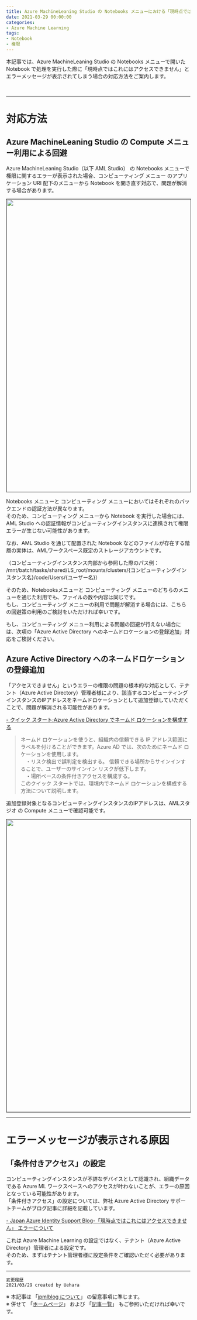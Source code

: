```yaml
---
title: Azure MachineLeaning Studio の Notebooks メニューにおける「現時点ではこれにはアクセスできません」エラーへの対応方法
date: 2021-03-29 00:00:00
categories:
- Azure Machine Learning
tags:
- Notebook
- 権限
---
```

本記事では、Azure MachineLeaning Studio の Notebooks メニューで開いた Notebook で処理を実行した際に「現時点ではこれにはアクセスできません」とエラーメッセージが表示されてしまう場合の対応方法をご案内します。
<!-- more -->
<br>

***
# 対応方法
## Azure MachineLeaning Studio の Compute メニュー利用による回避
Azure MachineLeaning Studio（以下 AML Studio） の Notebooks メニューで権限に関するエラーが表示された場合、コンピューティング メニュー のアプリケーション URI 配下のメニューから Notebook を開き直す対応で、問題が解消する場合があります。  

<img src="https://jpmlblog.github.io/images/AML-cannot-use-notebook/notebook1.jpg" width=800px border="1">  

<br>  

Notebooks メニューと コンピューティング メニューにおいてはそれぞれのバックエンドの認証方法が異なります。  
そのため、コンピューティング メニューから Notebook を実行した場合には、AML Studio への認証情報がコンピューティングインスタンスに連携されて権限エラーが生じない可能性があります。  

なお、AML Studio を通じて配置された Notebook などのファイルが存在する階層の実体は、AMLワークスペース既定のストレージアカウントです。　　

（コンピューティングインスタンス内部から参照した際のパス例： /mnt/batch/tasks/shared/LS_root/mounts/clusters/{コンピューティングインスタンス名}/code/Users/{ユーザー名}）　　

そのため、Notebooksメニューと コンピューティング メニューのどちらのメニューを通じた利用でも、ファイルの数や内容は同じです。  
もし、コンピューティング メニューの利用で問題が解消する場合には、こちらの回避策の利用のご検討をいただければ幸いです。  

もし、コンピューティング メニュー利用による問題の回避が行えない場合には、次項の「Azure Active Directory へのネームドロケーションの登録追加」対応をご検討ください。

## Azure Active Directory へのネームドロケーションの登録追加

「アクセスできません」というエラーの権限の問題の根本的な対応として、テナント（Azure Active Directory）管理者様により、該当するコンピューティング インスタンスのIPアドレスをネームドロケーションとして追加登録していただくことで、問題が解消される可能性があります。

[- クイック スタート:Azure Active Directory でネームド ロケーションを構成する](https://docs.microsoft.com/ja-jp/azure/active-directory/reports-monitoring/quickstart-configure-named-locations)
>ネームド ロケーションを使うと、組織内の信頼できる IP アドレス範囲にラベルを付けることができます。Azure AD では、次のためにネームド ロケーションを使用します。  
　・リスク検出で誤判定を検出する。 信頼できる場所からサインインすることで、ユーザーのサインイン リスクが低下します。  
　・場所ベースの条件付きアクセスを構成する。  
このクイック スタートでは、環境内でネームド ロケーションを構成する方法について説明します。

追加登録対象となるコンピューティングインスタンスのIPアドレスは、AMLスタジオ の Compute メニューで確認可能です。  

<img src="https://jpmlblog.github.io/images/AML-cannot-use-notebook/notebook2.jpg" width=800px border="1">
  
<br>

***
# エラーメッセージが表示される原因
## 「条件付きアクセス」の設定
コンピューティングインスタンスが不詳なデバイスとして認識され、組織データである Azure ML ワークスペースへのアクセスが叶わないことが、エラーの原因となっている可能性があります。   
「条件付きアクセス」の設定については、弊社 Azure Active Directory サポートチームがブログ記事に詳細を記載しています。
 
[ - Japan Azure Identity Support Blog-「現時点ではこれにはアクセスできません」 エラーについて](https://jpazureid.github.io/blog/azure-active-directory/conditional-cannot-access-rightnow/)
 
 
これは Azure Machine Learning の設定ではなく、テナント（Azure Active Directory）管理者による設定です。  
そのため、まずはテナント管理者様に設定条件をご確認いただく必要があります。


***

`変更履歴`  
`2021/03/29 created by Uehara`

※ 本記事は 「[jpmlblog について](https://jpmlblog.github.io/blog/2020/01/01/about-jpmlblog/)」 の留意事項に準じます。  
※ 併せて 「[ホームページ](https://jpmlblog.github.io/blog/)」 および 「[記事一覧](https://jpmlblog.github.io/blog/archives/)」 もご参照いただければ幸いです。  